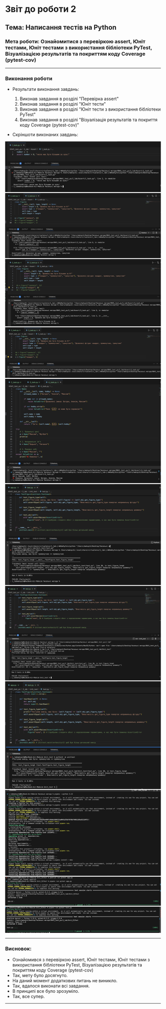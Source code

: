 # Звіт до роботи 2
## Тема: Написання тестів на Python
### Мета роботи: Ознайомитися з перевіркою assert, Юніт тестами, Юніт тестами з використання бібліотеки PyTest, Візуалізацією результатів та покриттям коду Coverage (pytest-cov)
---
### Виконання роботи
* Результати виконання завдань:
    1. Виконав завдання в розділі "Перевірка assert"
    2. Виконав завдання в розділі "Юніт тести"
    3. Виконав завдання в розділі "Юніт тести з використання бібліотеки PyTest"
    4. Виконав завдання в розділі "Візуалізація результатів та покриття коду Coverage (pytest-cov)"

* Скріншоти виконаних завдань:

![Скріншот1](Photo/1_photo.png)
![Скріншот2](Photo/2_photo.png)
![Скріншот3](Photo/3_photo.png)
![Скріншот4](Photo/4_photo.png)
![Скріншот5](Photo/5_photo.png)
![Скріншот6](Photo/6_photo.png)
![Скріншот7](Photo/7_photo.png)
![Скріншот8](Photo/8_photo.png)
![Скріншот9](Photo/9_photo.png)
![Скріншот10](Photo/10_photo.png)
![Скріншот11](Photo/11_photo.png)

---
### Висновок:

- Ознайомився з перевіркою assert, Юніт тестами, Юніт тестами з використання бібліотеки PyTest, Візуалізацією результатів та покриттям коду Coverage (pytest-cov)
- Так, мету було досягнуто.
- На даний момент додаткових питань не виникло.
- Так, вдалося виконати всі завдання.
- В принципі все було зрозуміло.
- Так, все супер.

---